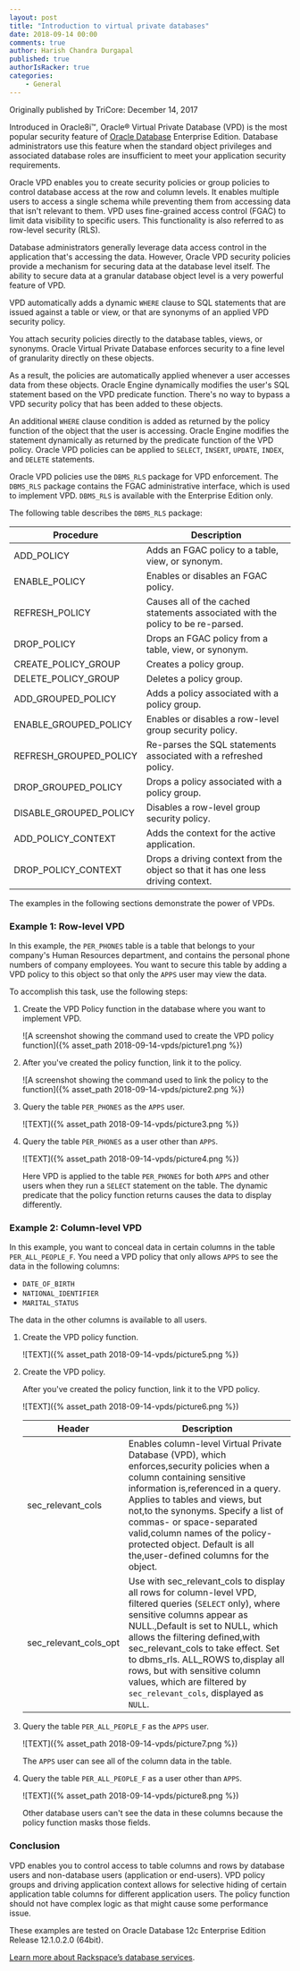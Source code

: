 ```yaml
---
layout: post
title: "Introduction to virtual private databases"
date: 2018-09-14 00:00
comments: true
author: Harish Chandra Durgapal
published: true
authorIsRacker: true
categories:
    - General
---
```


Originally published by TriCore: December 14, 2017

Introduced in Oracle8i&trade;, Oracle&reg; Virtual Private Database (VPD) is
the most popular security feature of [Oracle
Database](https://www.rackspace.com/managed-hosting/database-services/oracle)
Enterprise Edition. Database administrators use this feature when the standard
object privileges and associated database roles are insufficient to meet your
application security requirements.

<!-- more -->

Oracle VPD enables you to create security policies or group policies to
control database access at the row and column levels. It enables multiple
users to access a single schema while preventing them from accessing data that
isn't relevant to them. VPD uses fine-grained access control (FGAC) to limit
data visibility to specific users. This functionality is also referred to as
row-level security (RLS).

Database administrators generally leverage data access control in the
application that's accessing the data. However, Oracle VPD security policies
provide a mechanism for securing data at the database level itself. The
ability to secure data at a granular database object level is a very powerful
feature of VPD.

VPD automatically adds a dynamic `WHERE` clause to SQL statements that are
issued against a table or view, or that are synonyms of an applied VPD
security policy.

You attach security policies directly to the database tables, views, or
synonyms. Oracle Virtual Private Database enforces security to a fine level of
granularity directly on these objects.

As a result, the policies are automatically applied whenever a user accesses
data from these objects. Oracle Engine dynamically modifies the user's SQL
statement based on the VPD predicate function. There's no way to bypass a VPD
security policy that has been added to these objects.

An additional `WHERE` clause condition is added as returned by the policy
function of the object that the user is accessing. Oracle Engine modifies the
statement dynamically as returned by the predicate function of the VPD policy.
Oracle VPD policies can be applied to `SELECT`, `INSERT`, `UPDATE`, `INDEX`,
and `DELETE` statements.

Oracle VPD policies use the `DBMS_RLS` package for VPD enforcement. The
`DBMS_RLS` package contains the FGAC administrative interface, which is used
to implement VPD. `DBMS_RLS` is available with the Enterprise Edition only.

The following table describes the `DBMS_RLS` package:

| Procedure | Description |
|------------------------|----------------------------------------------------------------------------------------|
| ADD_POLICY | Adds an FGAC policy to a table, view, or synonym. |
| ENABLE_POLICY | Enables or disables an FGAC policy. |
| REFRESH_POLICY | Causes all of the cached statements associated with the policy to be re-parsed. |
| DROP_POLICY | Drops an FGAC policy from a table, view, or synonym. |
| CREATE_POLICY_GROUP | Creates a policy group. |
| DELETE_POLICY_GROUP | Deletes a policy group. |
| ADD_GROUPED_POLICY | Adds a policy associated with a policy group. |
| ENABLE_GROUPED_POLICY | Enables or disables a row-level group security policy. |
| REFRESH_GROUPED_POLICY | Re-parses the SQL statements associated with a refreshed policy. |
| DROP_GROUPED_POLICY | Drops a policy associated with a policy group. |
| DISABLE_GROUPED_POLICY | Disables a row-level group security policy. |
| ADD_POLICY_CONTEXT | Adds the context for the active application. |
| DROP_POLICY_CONTEXT | Drops a driving context from the object so that it has one less driving context. |

The examples in the following sections demonstrate the power of VPDs.

### Example 1: Row-level VPD

In this example, the `PER_PHONES` table is a table that belongs to your
company's Human Resources department, and contains the personal phone numbers
of company employees. You want to secure this table by adding a VPD policy to
this object so that only the `APPS` user may view the data.

To accomplish this task, use the following steps:

1. Create the VPD Policy function in the database where you want to implement
   VPD.

    ![A screenshot showing the command used to create the VPD policy function]({% asset_path 2018-09-14-vpds/picture1.png %})

2. After you've created the policy function, link it to the policy.

    ![A screenshot showing the command used to link the policy to the function]({% asset_path 2018-09-14-vpds/picture2.png %})

3. Query the table `PER_PHONES` as the `APPS` user.

    ![TEXT]({% asset_path 2018-09-14-vpds/picture3.png %})

4. Query the table `PER_PHONES` as a user other than `APPS`.

    ![TEXT]({% asset_path 2018-09-14-vpds/picture4.png %})

    Here VPD is applied to the table `PER_PHONES` for both `APPS` and other
    users when they run a `SELECT` statement on the table. The dynamic
    predicate that the policy function returns causes the data to display
    differently.

### Example 2: Column-level VPD

In this example, you want to conceal data in certain columns in the table `PER_ALL_PEOPLE_F`. You need a VPD policy that only allows `APPS` to see the data in the following columns:

- `DATE_OF_BIRTH`
- `NATIONAL_IDENTIFIER`
- `MARITAL_STATUS`

The data in the other columns is available to all users.

1. Create the VPD policy function.

    ![TEXT]({% asset_path 2018-09-14-vpds/picture5.png %})

2. Create the VPD policy.

    After you've created the policy function, link it to the VPD policy.

    ![TEXT]({% asset_path 2018-09-14-vpds/picture6.png %})

    | Header | Description |
    |-----------------------|--------------------------------------------------------------------------------------------------------------------------------------------------------------------------------------------------------------------------------------------------------------------------------------------------------------------------------------------------------------------------------------------|
    | sec_relevant_cols | Enables column-level Virtual Private Database (VPD), which enforces,security policies when a column containing sensitive information is,referenced in a query. Applies to tables and views, but not,to the synonyms. Specify a list of commas- or space-separated valid,column names of the policy-protected object. Default is all the,user-defined columns for the object. |
    | sec_relevant_cols_opt | Use with sec_relevant_cols to display all rows for column-level VPD, filtered queries (`SELECT` only), where sensitive columns appear as NULL.,Default is set to NULL, which allows the filtering defined,with sec_relevant_cols to take effect. Set to dbms_rls. ALL_ROWS to,display all rows, but with sensitive column values, which are filtered by `sec_relevant_cols`, displayed as `NULL`. |

3. Query the table `PER_ALL_PEOPLE_F` as the `APPS` user.

    ![TEXT]({% asset_path 2018-09-14-vpds/picture7.png %})

    The `APPS` user can see all of the column data in the table.

4. Query the table `PER_ALL_PEOPLE_F` as a user other than `APPS`.

    ![TEXT]({% asset_path 2018-09-14-vpds/picture8.png %})

    Other database users can't see the data in these columns because the
    policy function masks those fields.

### Conclusion

VPD enables you to control access to table columns and rows by database users and non-database users (application or end-users). VPD policy groups and driving application context allows for selective hiding of certain application table columns for different application users. The policy function should not have complex logic as that might cause some performance issue.

These examples are tested on Oracle Database 12c Enterprise Edition Release 12.1.0.2.0 (64bit).

[Learn more about Rackspace’s database
services](https://www.rackspace.com/managed-hosting/database-services).

